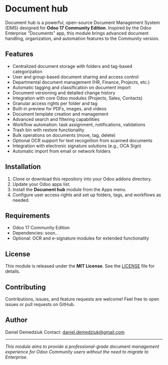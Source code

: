 # Document hub

Document hub is a powerful, open-source Document Management System (DMS) designed for **Odoo 17 Community Edition**. Inspired by the Odoo Enterprise "Documents" app, this module brings advanced document handling, organization, and automation features to the Community version.

## Features

- Centralized document storage with folders and tag-based categorization
- User and group-based document sharing and access control
- Departmental document management (HR, Finance, Projects, etc.)
- Automatic tagging and classification on document import
- Document versioning and detailed change history
- Integration with core Odoo modules (Projects, Sales, Contacts)
- Granular access rights per folder and tag
- Built-in preview for PDFs, images, and videos
- Document template creation and management
- Advanced search and filtering capabilities
- Workflow automation: task assignment, notifications, validations
- Trash bin with restore functionality
- Bulk operations on documents (move, tag, delete)
- Optional OCR support for text recognition from scanned documents
- Integration with electronic signature solutions (e.g., OCA Sign)
- Automatic import from email or network folders

## Installation

1. Clone or download this repository into your Odoo addons directory.
2. Update your Odoo apps list.
3. Install the **Document hub** module from the Apps menu.
4. Configure user access rights and set up folders, tags, and workflows as needed.

## Requirements

- Odoo 17 Community Edition
- Dependencies: soon..
- Optional: OCR and e-signature modules for extended functionality

## License

This module is released under the **MIT License**. See the [LICENSE](LICENSE) file for details.

## Contributing

Contributions, issues, and feature requests are welcome! Feel free to open issues or pull requests on GitHub.

## Author

Daniel Demedziuk
Contact: daniel.demedziuk@gmail.com

---

*This module aims to provide a professional-grade document management experience for Odoo Community users without the need to migrate to Enterprise.*
